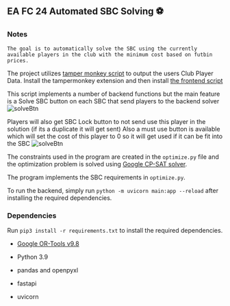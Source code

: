## EA FC 24 Automated SBC Solving ⚽

### Notes
`The goal is to automatically solve the SBC using the currently available players in the club with the minimum cost based on futbin prices.`

The project utilizes [tamper monkey script](https://www.tampermonkey.net/) to output the users Club Player Data.
Install the tampermonkey extension and then install [the frontend script](https://github.com/ThomasSteere/AI-SBC/raw/main/tampermonkey-ai-sbc.user.js)

This script implements a number of backend functions but the main feature is a Solve SBC button on each SBC that send players to the backend solver
![solveBtn](https://github.com/ThomasSteere/AI-SBC/blob/main/pictures/solveBtn.jpg?raw=true)

Players will also get SBC Lock button to not send use this player in the solution (if its a duplicate it will get sent)
Also a must use button is available which will set the cost of this player to 0 so it will get used if it can be fit into the SBC
![solveBtn](https://github.com/ThomasSteere/AI-SBC/blob/main/pictures/Player.jpg?raw=true)


The constraints used in the program are created in the `optimize.py` file and the optimization problem is solved using [Google CP-SAT solver](https://developers.google.com/optimization/cp/cp_solver).

The program implements the SBC requirements in `optimize.py`.

To run the backend, simply run `python -m uvicorn main:app --reload` after installing the required dependencies.

### Dependencies

Run `pip3 install -r requirements.txt` to install the required dependencies.

- [Google OR-Tools v9.8](https://github.com/google/or-tools)

- Python 3.9

- pandas and openpyxl

- fastapi

- uvicorn